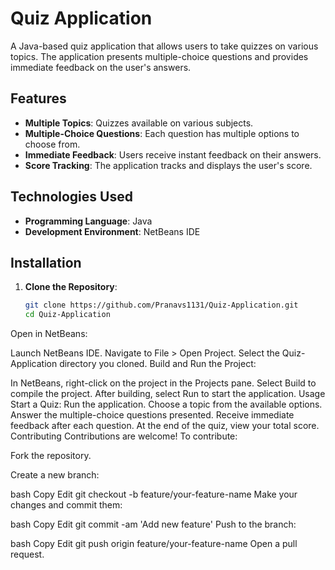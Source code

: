 # Quiz Application

A Java-based quiz application that allows users to take quizzes on various topics. The application presents multiple-choice questions and provides immediate feedback on the user's answers.

## Features

- **Multiple Topics**: Quizzes available on various subjects.
- **Multiple-Choice Questions**: Each question has multiple options to choose from.
- **Immediate Feedback**: Users receive instant feedback on their answers.
- **Score Tracking**: The application tracks and displays the user's score.

## Technologies Used

- **Programming Language**: Java
- **Development Environment**: NetBeans IDE

## Installation

1. **Clone the Repository**:

   ```bash
   git clone https://github.com/Pranavs1131/Quiz-Application.git
   cd Quiz-Application
Open in NetBeans:

Launch NetBeans IDE.
Navigate to File > Open Project.
Select the Quiz-Application directory you cloned.
Build and Run the Project:

In NetBeans, right-click on the project in the Projects pane.
Select Build to compile the project.
After building, select Run to start the application.
Usage
Start a Quiz:
Run the application.
Choose a topic from the available options.
Answer the multiple-choice questions presented.
Receive immediate feedback after each question.
At the end of the quiz, view your total score.
Contributing
Contributions are welcome! To contribute:

Fork the repository.

Create a new branch:

bash
Copy
Edit
git checkout -b feature/your-feature-name
Make your changes and commit them:

bash
Copy
Edit
git commit -am 'Add new feature'
Push to the branch:

bash
Copy
Edit
git push origin feature/your-feature-name
Open a pull request.

